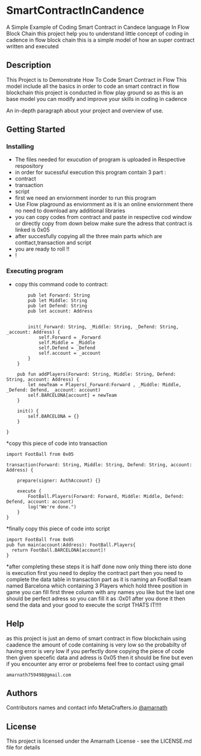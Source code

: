 # SmartContractInCandence
A Simple Example of Coding Smart Contract in Candece language In Flow Block Chain
this project help you to understand little concept of coding in cadence in flow block chain
this is a simple model of how an super contract written and executed


## Description
This Project is to Demonstrate How To Code Smart Contract in Flow
This model include all the basics in order to code an smart contract in flow blockchain
this project is conducted in flow play ground 
so as this is an base model you can modify and improve your skills in coding in cadence

An in-depth paragraph about your project and overview of use.

## Getting Started

### Installing

* The files needed for exucution of program is uploaded in Respective respository
* in order for sucessful execution this program contain 3 part :
* contract
* transaction
* script
* first we need an enviornment inorder to run this program
* Use Flow plaground as enviornment as it is an online enviornment there no need to download any additional libraries
* you can copy codes from contract and paste in respective cod window or directly copy from down below make sure the adress that contract is linked is 0x05
* after succesfully copying all the three main parts which are conttact,transaction and script 
* you are ready to roll !!
* !

### Executing program

* copy this command code to contract:
```
        pub let Forward: String
        pub let Middle: String
        pub let Defend: String
        pub let account: Address

    
        init(_Forward: String, _Middle: String, _Defend: String, _account: Address) {
            self.Forward = _Forward
            self.Middle = _Middle
            self.Defend = _Defend
            self.account = _account
        }
    }

    pub fun addPlayers(Forward: String, Middle: String, Defend: String, account: Address) {
        let newTeam = Players(_Forward:Forward , _Middle: Middle, _Defend: Defend, _account: account)
        self.BARCELONA[account] = newTeam
    }

    init() {
        self.BARCELONA = {}
    }

}

```
*copy this piece of code into transaction
```
import FootBall from 0x05

transaction(Forward: String, Middle: String, Defend: String, account: Address) {

    prepare(signer: AuthAccount) {}

    execute {
        FootBall.Players(Forward: Forward, Middle: Middle, Defend: Defend, account: account)
        log("We're done.")
    }
}
```
*finally copy this piece of code into script 
```
import FootBall from 0x05
pub fun main(account:Address): FootBall.Players{
  return FootBall.BARCELONA[account]!
}
```
*after completing these steps it is half done
now only thing there isto done is execution
first you need to deploy the contract part
then you need to complete the data table in transaction part
as it is naming an FootBall team named Barcelona which containing 3 Players which hold three position in game
you can fill first three column with any names you like but the last one should be perfect adress so you can fill it as :0x01
after you done it then send the data
and your good to execute the script
THATS IT!!!!

## Help
as this project is just an demo of smart contract in flow blockchain using caadence
the amount of code containing is very low
so the probabilty of having error is very low
if you perfectly done copying the piece of code then given specefic data and adress is 0x05
then it should be fine
but even if you encounter any error or probelems feel free to contact using gmail
```
amarnath759498@gmail.com
```



## Authors

Contributors names and contact info
MetaCrafters.io
[@amarnath](amarnath759498@gmail.com)


## License

This project is licensed under the Amarnath License - see the LICENSE.md file for details
